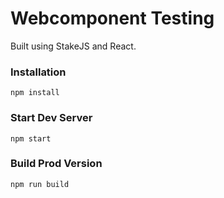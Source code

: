 # Webcomponent Testing

Built using StakeJS and React.

### Installation

```
npm install
```

### Start Dev Server

```
npm start
```

### Build Prod Version

```
npm run build
```
